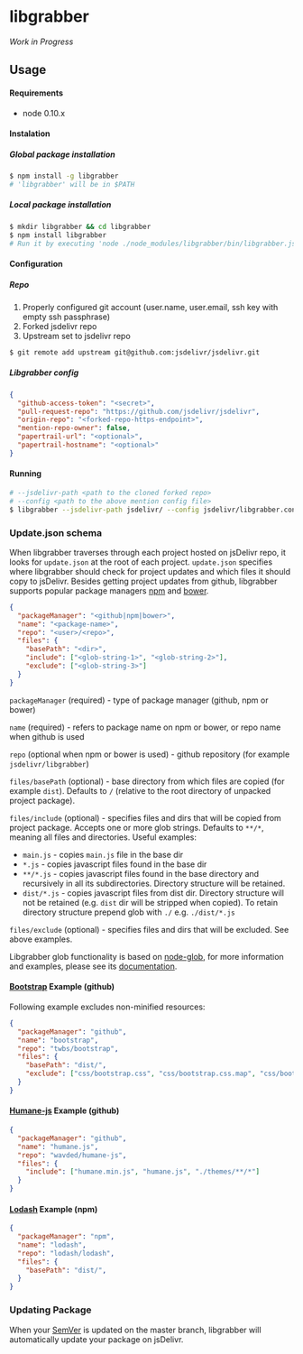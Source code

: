 libgrabber
==========

*Work in Progress*

Usage
-----

#### Requirements

- node 0.10.x

#### Instalation

##### Global package installation

```bash
$ npm install -g libgrabber
# 'libgrabber' will be in $PATH
```

##### Local package installation

```bash
$ mkdir libgrabber && cd libgrabber
$ npm install libgrabber
# Run it by executing 'node ./node_modules/libgrabber/bin/libgrabber.js'
```

#### Configuration

##### Repo

1. Properly configured git account (user.name, user.email, ssh key with empty ssh passphrase)
2. Forked jsdelivr repo
3. Upstream set to jsdelivr repo
```bash
$ git remote add upstream git@github.com:jsdelivr/jsdelivr.git
```

##### Libgrabber config

```json
{
  "github-access-token": "<secret>",
  "pull-request-repo": "https://github.com/jsdelivr/jsdelivr",
  "origin-repo": "<forked-repo-https-endpoint>",
  "mention-repo-owner": false,
  "papertrail-url": "<optional>",
  "papertrail-hostname": "<optional>"
}
```

#### Running

```bash
# --jsdelivr-path <path to the cloned forked repo>
# --config <path to the above mention config file>
$ libgrabber --jsdelivr-path jsdelivr/ --config jsdelivr/libgrabber.config.json
```

### Update.json schema

When libgrabber traverses through each project hosted on jsDelivr repo, it looks for ```update.json``` at the root of each project. ```update.json``` specifies where libgrabber should check for project updates and which files it should copy to jsDelivr. Besides getting project updates from github, libgrabber supports popular package managers [npm](http://npmjs.org/) and [bower](http://bower.io/). 

```json
{
  "packageManager": "<github|npm|bower>",
  "name": "<package-name>",
  "repo": "<user>/<repo>",
  "files": {
    "basePath": "<dir>",
    "include": ["<glob-string-1>", "<glob-string-2>"],
    "exclude": ["<glob-string-3>"]
  }
}
```

```packageManager``` (required) - type of package manager (github, npm or bower)

```name``` (required) - refers to package name on npm or bower, or repo name when github is used

```repo``` (optional when npm or bower is used) - github repository (for example ```jsdelivr/libgrabber```)

```files/basePath``` (optional) - base directory from which files are copied (for example ```dist```). Defaults to ```/``` (relative to the root directory of unpacked project package).

```files/include``` (optional) - specifies files and dirs that will be copied from project package. Accepts one or more glob strings. Defaults to ```**/*```, meaning all files and directories. Useful examples:

- ```main.js``` - copies ```main.js``` file in the base dir
- ```*.js``` - copies javascript files found in the base dir
- ```**/*.js``` - copies javascript files found in the base directory and recursively in all its subdirectories. Directory structure will be retained.
- ```dist/*.js``` - copies javascript files from dist dir. Directory structure will not be retained (e.g. ```dist``` dir will be stripped when copied). To retain directory structure prepend glob with ```./``` e.g. ```./dist/*.js``` 

```files/exclude``` (optional) - specifies files and dirs that will be excluded. See above examples.

Libgrabber glob functionality is based on [node-glob](https://github.com/isaacs/node-glob), for more information and examples, please see its [documentation](https://github.com/isaacs/node-glob).

#### [Bootstrap](https://github.com/twbs/bootstrap) Example (github)

Following example excludes non-minified resources:

```json
{
  "packageManager": "github",
  "name": "bootstrap",
  "repo": "twbs/bootstrap",
  "files": {
    "basePath": "dist/",
    "exclude": ["css/bootstrap.css", "css/bootstrap.css.map", "css/bootstrap-theme.css", "css/bootstrap-theme.css.map", "js/bootstrap.js"]
  }
}
```

#### [Humane-js](https://github.com/wavded/humane-js) Example (github)

```json
{
  "packageManager": "github",
  "name": "humane.js",
  "repo": "wavded/humane-js",
  "files": {
    "include": ["humane.min.js", "humane.js", "./themes/**/*"]
  }
}
```

#### [Lodash](https://github.com/lodash/lodash) Example (npm)

```json
{
  "packageManager": "npm",
  "name": "lodash",
  "repo": "lodash/lodash",
  "files": {
    "basePath": "dist/",
  }
}
```

### Updating Package

When your [SemVer](http://semver.org/) is updated on the master branch, libgrabber will automatically update your package on jsDelivr.

